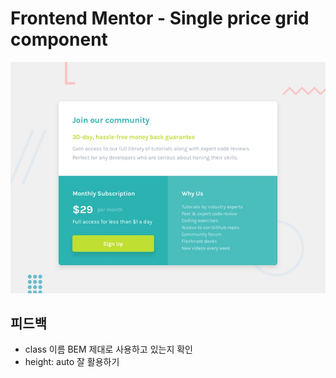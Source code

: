 # Frontend Mentor - Single price grid component

![Design preview for the Single price grid component coding challenge](./design/desktop-preview.jpg)

## 피드백

- class 이름 BEM 제대로 사용하고 있는지 확인
- height: auto 잘 활용하기
